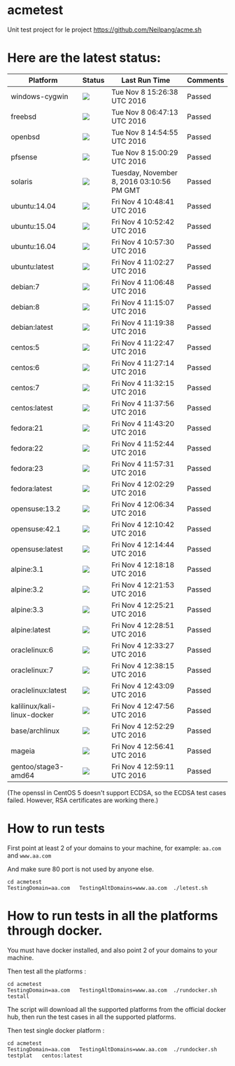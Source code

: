 # acmetest
Unit test project for le project https://github.com/Neilpang/acme.sh



# Here are the latest status:

| Platform | Status| Last Run Time| Comments|
-----------|-------|--------------|---------|
|windows-cygwin| ![](https://cdn.rawgit.com/Neilpang/letest/master/status/windows-cygwin.svg?1478618798)| Tue Nov  8 15:26:38 UTC 2016| Passed |
|freebsd| ![](https://cdn.rawgit.com/Neilpang/letest/master/status/freebsd.svg?1478587633)| Tue Nov  8 06:47:13 UTC 2016| Passed |
|openbsd| ![](https://cdn.rawgit.com/Neilpang/letest/master/status/openbsd.svg?1478616895)| Tue Nov  8 14:54:55 UTC 2016| Passed |
|pfsense| ![](https://cdn.rawgit.com/Neilpang/letest/master/status/pfsense.svg?1478617229)| Tue Nov  8 15:00:29 UTC 2016| Passed |
|solaris| ![](https://cdn.rawgit.com/Neilpang/letest/master/status/solaris.svg?1478617856)| Tuesday, November  8, 2016 03:10:56 PM GMT| Passed |
|ubuntu:14.04| ![](https://cdn.rawgit.com/Neilpang/letest/master/status/ubuntu-14.04.svg?1478256521)| Fri Nov  4 10:48:41 UTC 2016| Passed |
|ubuntu:15.04| ![](https://cdn.rawgit.com/Neilpang/letest/master/status/ubuntu-15.04.svg?1478256762)| Fri Nov  4 10:52:42 UTC 2016| Passed |
|ubuntu:16.04| ![](https://cdn.rawgit.com/Neilpang/letest/master/status/ubuntu-16.04.svg?1478257050)| Fri Nov  4 10:57:30 UTC 2016| Passed |
|ubuntu:latest| ![](https://cdn.rawgit.com/Neilpang/letest/master/status/ubuntu-latest.svg?1478257347)| Fri Nov  4 11:02:27 UTC 2016| Passed |
|debian:7| ![](https://cdn.rawgit.com/Neilpang/letest/master/status/debian-7.svg?1478257608)| Fri Nov  4 11:06:48 UTC 2016| Passed |
|debian:8| ![](https://cdn.rawgit.com/Neilpang/letest/master/status/debian-8.svg?1478258107)| Fri Nov  4 11:15:07 UTC 2016| Passed |
|debian:latest| ![](https://cdn.rawgit.com/Neilpang/letest/master/status/debian-latest.svg?1478258378)| Fri Nov  4 11:19:38 UTC 2016| Passed |
|centos:5| ![](https://cdn.rawgit.com/Neilpang/letest/master/status/centos-5.svg?1478258567)| Fri Nov  4 11:22:47 UTC 2016| Passed |
|centos:6| ![](https://cdn.rawgit.com/Neilpang/letest/master/status/centos-6.svg?1478258834)| Fri Nov  4 11:27:14 UTC 2016| Passed |
|centos:7| ![](https://cdn.rawgit.com/Neilpang/letest/master/status/centos-7.svg?1478259135)| Fri Nov  4 11:32:15 UTC 2016| Passed |
|centos:latest| ![](https://cdn.rawgit.com/Neilpang/letest/master/status/centos-latest.svg?1478259476)| Fri Nov  4 11:37:56 UTC 2016| Passed |
|fedora:21| ![](https://cdn.rawgit.com/Neilpang/letest/master/status/fedora-21.svg?1478259800)| Fri Nov  4 11:43:20 UTC 2016| Passed |
|fedora:22| ![](https://cdn.rawgit.com/Neilpang/letest/master/status/fedora-22.svg?1478260364)| Fri Nov  4 11:52:44 UTC 2016| Passed |
|fedora:23| ![](https://cdn.rawgit.com/Neilpang/letest/master/status/fedora-23.svg?1478260651)| Fri Nov  4 11:57:31 UTC 2016| Passed |
|fedora:latest| ![](https://cdn.rawgit.com/Neilpang/letest/master/status/fedora-latest.svg?1478260949)| Fri Nov  4 12:02:29 UTC 2016| Passed |
|opensuse:13.2| ![](https://cdn.rawgit.com/Neilpang/letest/master/status/opensuse-13.2.svg?1478261194)| Fri Nov  4 12:06:34 UTC 2016| Passed |
|opensuse:42.1| ![](https://cdn.rawgit.com/Neilpang/letest/master/status/opensuse-42.1.svg?1478261442)| Fri Nov  4 12:10:42 UTC 2016| Passed |
|opensuse:latest| ![](https://cdn.rawgit.com/Neilpang/letest/master/status/opensuse-latest.svg?1478261684)| Fri Nov  4 12:14:44 UTC 2016| Passed |
|alpine:3.1| ![](https://cdn.rawgit.com/Neilpang/letest/master/status/alpine-3.1.svg?1478261898)| Fri Nov  4 12:18:18 UTC 2016| Passed |
|alpine:3.2| ![](https://cdn.rawgit.com/Neilpang/letest/master/status/alpine-3.2.svg?1478262113)| Fri Nov  4 12:21:53 UTC 2016| Passed |
|alpine:3.3| ![](https://cdn.rawgit.com/Neilpang/letest/master/status/alpine-3.3.svg?1478262321)| Fri Nov  4 12:25:21 UTC 2016| Passed |
|alpine:latest| ![](https://cdn.rawgit.com/Neilpang/letest/master/status/alpine-latest.svg?1478262531)| Fri Nov  4 12:28:51 UTC 2016| Passed |
|oraclelinux:6| ![](https://cdn.rawgit.com/Neilpang/letest/master/status/oraclelinux-6.svg?1478262807)| Fri Nov  4 12:33:27 UTC 2016| Passed |
|oraclelinux:7| ![](https://cdn.rawgit.com/Neilpang/letest/master/status/oraclelinux-7.svg?1478263095)| Fri Nov  4 12:38:15 UTC 2016| Passed |
|oraclelinux:latest| ![](https://cdn.rawgit.com/Neilpang/letest/master/status/oraclelinux-latest.svg?1478263389)| Fri Nov  4 12:43:09 UTC 2016| Passed |
|kalilinux/kali-linux-docker| ![](https://cdn.rawgit.com/Neilpang/letest/master/status/kalilinux-kali-linux-docker.svg?1478263676)| Fri Nov  4 12:47:56 UTC 2016| Passed |
|base/archlinux| ![](https://cdn.rawgit.com/Neilpang/letest/master/status/base-archlinux.svg?1478263949)| Fri Nov  4 12:52:29 UTC 2016| Passed |
|mageia| ![](https://cdn.rawgit.com/Neilpang/letest/master/status/mageia.svg?1478264201)| Fri Nov  4 12:56:41 UTC 2016| Passed |
|gentoo/stage3-amd64| ![](https://cdn.rawgit.com/Neilpang/letest/master/status/gentoo-stage3-amd64.svg?1478264351)| Fri Nov  4 12:59:11 UTC 2016| Passed |
(The openssl in CentOS 5 doesn't support ECDSA, so the ECDSA test cases failed. However, RSA certificates are working there.)

# How to run tests

First point at least 2 of your domains to your machine, 
for example: `aa.com` and `www.aa.com`

And make sure 80 port is not used by anyone else.

```
cd acmetest
TestingDomain=aa.com   TestingAltDomains=www.aa.com  ./letest.sh
```

# How to run tests in all the platforms through docker.

You must have docker installed, and also point 2 of your domains to your machine.

Then test all the platforms :

```
cd acmetest
TestingDomain=aa.com   TestingAltDomains=www.aa.com  ./rundocker.sh  testall
```

The script will download all the supported platforms from the official docker hub, then run the test cases in all the supported platforms.

Then test single docker platform :

```
cd acmetest
TestingDomain=aa.com   TestingAltDomains=www.aa.com  ./rundocker.sh  testplat   centos:latest
```









